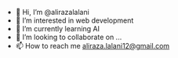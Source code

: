 - 👋 Hi, I’m @alirazalalani
- 👀 I’m interested in web development
- 🌱 I’m currently learning AI
- 💞️ I’m looking to collaborate on ...
- 📫 How to reach me aliraza.lalani12@gmail.com

<!---
alirazalalani/alirazalalani is a ✨ special ✨ repository because its `README.md` (this file) appears on your GitHub profile.
You can click the Preview link to take a look at your changes.
--->
